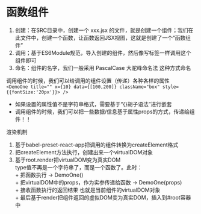 # 函数组件  

1. 创建：在SRC目录中，创建一个 xxx.jsx 的文件，就是创建一个组件；我们在此文件中，创建一个函数，让函数返回JSX视图，这就是创建了一个“函数组件”  
2. 调用；基于ES6Module规范，导入创建的组件，然后像写标签一样调用这个组件即可  
3. 命名：组件的名字，我们一般采用 PascalCase 大驼峰命名法  这种方式命名  

调用组件的时候，我们可以给调用的组件设置（传递）各种各样的属性  
`<DemoOne title="" x={10} data={[100,200]} className="box" style={{fontSize:'20px'}}> />`  
+ 如果设置的属性值不是字符串格式，需要基于“{}胡子语法”进行嵌套 
+ 调用组件的时候，我们可以把一些数据/信息基于属性props的方式，传递给组件！！   

渲染机制  
  1. 基于babel-preset-react-app把调用的组件转换为createElement格式  
  2. 把createElement方法执行，创建出来一个virtualDOM对象  
  3. 基于root.render把virtualDOM变为真实DOM   
    type值不再是一个字符串了，而是一个函数了。此时：  
    + 把函数执行 -> DemoOne()  
    + 把virtualDOM中的props，作为实参传递给函数  -> DemoOne(props)  
    + 接收函数执行的返回结果 也就是当前组件的virtualDOM对象  
    + 最后基于render把组件返回的虚拟DOM变为真实DOM，插入到#root容器中
